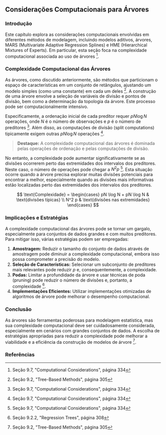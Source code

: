 ## Considerações Computacionais para Árvores

### Introdução
Este capítulo explora as considerações computacionais envolvidas em diferentes métodos de modelagem, incluindo modelos aditivos, árvores, MARS (Multivariate Adaptive Regression Splines) e HME (Hierarchical Mixtures of Experts). Em particular, esta seção foca na complexidade computacional associada ao uso de árvores [^334].

### Complexidade Computacional das Árvores
As árvores, como discutido anteriormente, são métodos que particionam o espaço de características em um conjunto de retângulos, ajustando um modelo simples (como uma constante) em cada um deles [^305]. A construção de uma árvore envolve a seleção de variáveis de divisão e pontos de divisão, bem como a determinação da topologia da árvore. Este processo pode ser computacionalmente intensivo.

Especificamente, a ordenação inicial de cada preditor requer $pN \log N$ operações, onde $N$ é o número de observações e $p$ é o número de preditores [^334]. Além disso, as computações de divisão (split computations) tipicamente exigem outras $pN \log N$ operações [^334].

> **Destaque:** A complexidade computacional das árvores é dominada pelas operações de ordenação e pelas computações de divisão.

No entanto, a complexidade pode aumentar significativamente se as divisões ocorrerem perto das extremidades dos intervalos dos preditores. Neste caso, o número de operações pode chegar a $N^2p$ [^334]. Esta situação ocorre quando a árvore precisa explorar muitas divisões potenciais para encontrar a melhor, especialmente quando as divisões mais informativas estão localizadas perto das extremidades dos intervalos dos preditores.

$$ \text{Complexidade} = \begin{cases} pN \log N + pN \log N & \text{divisões típicas} \\ N^2 p & \text{divisões nas extremidades} \end{cases} $$

### Implicações e Estratégias
A complexidade computacional das árvores pode se tornar um gargalo, especialmente para conjuntos de dados grandes e com muitos preditores. Para mitigar isso, várias estratégias podem ser empregadas:

1.  **Amostragem:** Reduzir o tamanho do conjunto de dados através de amostragem pode diminuir a complexidade computacional, embora isso possa comprometer a precisão do modelo.
2.  **Seleção de Características:** Selecionar um subconjunto de preditores mais relevantes pode reduzir $p$ e, consequentemente, a complexidade.
3.  **Podas:** Limitar a profundidade da árvore e usar técnicas de poda (pruning) pode reduzir o número de divisões e, portanto, a complexidade [^308].
4.  **Implementações Eficientes:** Utilizar implementações otimizadas de algoritmos de árvore pode melhorar o desempenho computacional.

### Conclusão
As árvores são ferramentas poderosas para modelagem estatística, mas sua complexidade computacional deve ser cuidadosamente considerada, especialmente em cenários com grandes conjuntos de dados. A escolha de estratégias apropriadas para reduzir a complexidade pode melhorar a viabilidade e a eficiência da construção de modelos de árvore [^305].

### Referências
[^305]: Seção 9.2, "Tree-Based Methods", página 305
[^308]: Seção 9.2.2, "Regression Trees", página 308
[^334]: Seção 9.7, "Computational Considerations", página 334
<!-- END -->